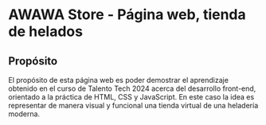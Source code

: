# AWAWA Store - Página web, tienda de helados

## Propósito

El propósito de esta página web es poder demostrar el aprendizaje obtenido en el curso de Talento Tech 2024 acerca del desarrollo front-end, orientado a la práctica de HTML, CSS y JavaScript. En este caso la idea es representar de manera visual y funcional una tienda virtual de una heladería moderna. 

